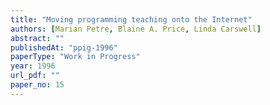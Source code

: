 ```yaml
---
title: "Moving programming teaching onto the Internet"
authors: [Marian Petre, Blaine A. Price, Linda Carswell]
abstract: ""
publishedAt: "ppig-1996"
paperType: "Work in Progress"
year: 1996
url_pdf: ""
paper_no: 15
---
```

